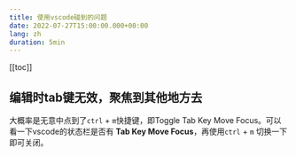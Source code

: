 ```yaml
---
title: 使用vscode碰到的问题
date: 2022-07-27T15:00:00.000+00:00
lang: zh
duration: 5min
---
```


[[toc]]

## 编辑时tab键无效，聚焦到其他地方去

大概率是无意中点到了`ctrl` + `m`快捷键，即Toggle Tab Key Move Focus。可以看一下vscode的状态栏是否有  **Tab Key Move Focus**，再使用`ctrl` + `m` 切换一下即可关闭。